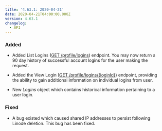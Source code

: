 ```yaml
---
title: '4.63.1: 2020-04-21'
date: 2020-04-21T04:00:00.000Z
version: 4.63.1
changelog:
  - API
---
```


### Added
- Added List Logins ([GET /profile/logins](https://developers.linode.com/api/v4/profile-logins/#get))   endpoint. You may now return a 90 day history of successful account logins  for the user making the request.     

- Added the View Login ([GET /profile/logins/{loginId}](https://developers.linode.com/api/v4/profile-logins-login-id))  endpoint, providing the ability to gain additional information on individual logins from user.

- New _Logins_ object which contains historical information pertaining to a user login.

### Fixed

- A bug  existed which caused shared IP addresses to persist following Linode deletion. This bug has been fixed.
